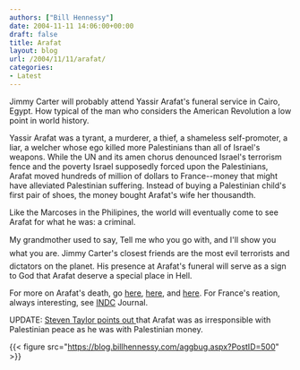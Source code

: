 ```yaml
---
authors: ["Bill Hennessy"]
date: 2004-11-11 14:06:00+00:00
draft: false
title: Arafat
layout: blog
url: /2004/11/11/arafat/
categories:
- Latest
---
```


Jimmy Carter will probably attend Yassir Arafat's funeral service in Cairo, Egypt. How typical of the man who considers the American Revolution a low point in world history.

Yassir Arafat was a tyrant, a murderer, a thief, a shameless self-promoter, a liar, a welcher whose ego killed more Palestinians than all of Israel's weapons. While the UN and its amen chorus denounced Israel's terrorism fence and the poverty Israel supposedly forced upon the Palestinians, Arafat moved hundreds of million of dollars to France--money that might have alleviated Palestinian suffering. Instead of buying a Palestinian child's first pair of shoes, the money bought Arafat's wife her thousandth.

Like the Marcoses in the Philipines, the world will eventually come to see Arafat for what he was: a criminal.

My grandmother used to say, Tell me who you go with, and I'll show you what you are. Jimmy Carter's closest friends are the most evil terrorists and dictators on the planet. His presence at Arafat's funeral will serve as a sign to God that Arafat deserve a special place in Hell.

For more on Arafat's death, go [here](https://www.nationalreview.com/babbin/babbin200411110045.asp), [here](https://www.msnbc.msn.com/id/6402008/), and [here](https://www.washingtontimes.com/world/20041111-023027-4665r.htm). For France's reation, always interesting, see [INDC](https://www.indcjournal.com/archives/001291.php) Journal.

UPDATE: [Steven Taylor points out ](https://www.poliblogger.com/index.php?p=5293)that Arafat was as irresponsible with Palestinian peace as he was with Palestinian money.

{{< figure src="https://blog.billhennessy.com/aggbug.aspx?PostID=500" >}}

